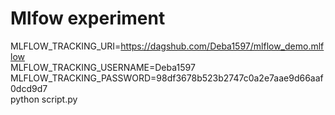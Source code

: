 # Mlfow experiment


MLFLOW_TRACKING_URI=https://dagshub.com/Deba1597/mlflow_demo.mlflow \
MLFLOW_TRACKING_USERNAME=Deba1597 \
MLFLOW_TRACKING_PASSWORD=98df3678b523b2747c0a2e7aae9d66aaf0dcd9d7 \
python script.py
